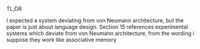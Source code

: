 TL;DR

I expected a system deviating from von Neumann architecture, but the paper is just about language design.
Section 15 references experimental systems which deviate from von Neumann architecture,
from the wording i suppose they work like associative memory
